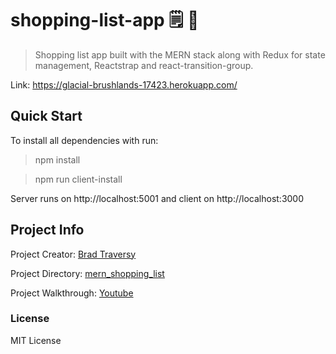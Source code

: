 # shopping-list-app 🗒 🥑

> Shopping list app built with the MERN stack along with Redux for state management, Reactstrap and react-transition-group.

Link: https://glacial-brushlands-17423.herokuapp.com/

## Quick Start
To install all dependencies with run:
> npm install

> npm run client-install

Server runs on http://localhost:5001 and client on http://localhost:3000

## Project Info

Project Creator: [Brad Traversy](http://www.traversymedia.com)

Project Directory: [mern_shopping_list](https://github.com/bradtraversy/mern_shopping_list)

Project Walkthrough: [Youtube](https://www.youtube.com/playlist?list=PLillGF-RfqbbiTGgA77tGO426V3hRF9iE)

### License

MIT License
